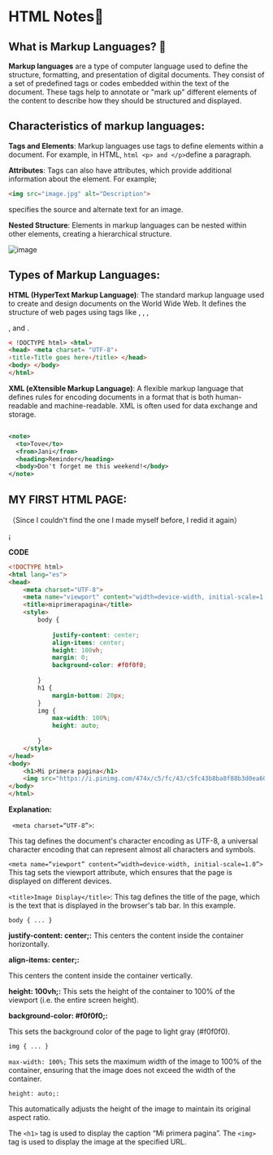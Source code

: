# HTML Notes:rocket: 


## What is Markup Languages? :speech_balloon:
**Markup languages** are a type of computer language used to define the structure, formatting, and presentation of digital documents. They consist of a set of predefined tags or codes embedded within the text of the document. These tags help to annotate or "mark up" different elements of the content to describe how they should be structured and displayed.

**Characteristics of markup languages**:
---

**Tags and Elements**: Markup languages use tags to define elements within a document. For example, in HTML, ```html <p> and </p>```define a paragraph.

**Attributes**: Tags can also have attributes, which provide additional information about the element. For example;
```html
<img src="image.jpg" alt="Description"> 
```
specifies the source and alternate text for an image.

**Nested Structure**: Elements in markup languages can be nested within other elements, creating a hierarchical structure. 

![image](https://github.com/ahong2006/J25-PROGRAMMING/assets/124577520/09f51120-380a-4102-9a54-daa62a2a82fc)

Types of Markup Languages:
---

**HTML (HyperText Markup Language)**: The standard markup language used to create and design documents on the World Wide Web. It defines the structure of web pages using tags like <html>, <head>, <body>, <p>, and <a>.


```html
< !DOCTYPE html> <html>
<head> <meta charset= "UTF-8"›
‹title›Title goes here‹/title> </head>
<body> </body>
</html>
```


**XML (eXtensible Markup Language)**: A flexible markup language that defines rules for encoding documents in a format that is both human-readable and machine-readable. XML is often used for data exchange and storage.

```xml

<note>
  <to>Tove</to>
  <from>Jani</from>
  <heading>Reminder</heading>
  <body>Don't forget me this weekend!</body>
</note>

```

MY FIRST HTML PAGE:
---
（Since I couldn't find the one I made myself before, I redid it again）


¡[](<img width="432" alt="截屏2024-05-25 17 42 38" src="https://github.com/ahong2006/J25-PROGRAMMING/assets/124577520/84ba26ef-b178-47fd-ba31-01e16077c5ef">)

**CODE**
```HTML
<!DOCTYPE html>
<html lang="es">
<head>
    <meta charset="UTF-8">
    <meta name="viewport" content="width=device-width, initial-scale=1.0">
    <title>miprimerapagina</title>
    <style>
        body {
            
            justify-content: center;
            align-items: center;
            height: 100vh;
            margin: 0;
            background-color: #f0f0f0;
            
        }
        h1 {
            margin-bottom: 20px;
        }
        img {
            max-width: 100%;
            height: auto;
           
        }
    </style>
</head>
<body>
    <h1>Mi primera pagina</h1>
    <img src="https://i.pinimg.com/474x/c5/fc/43/c5fc43b8ba8f88b3d0ea602fa6d1c092.jpg" alt="Sample Image">
</body>
</html>
```
**Explanation:**

``` <meta charset=“UTF-8”>```:

This tag defines the document's character encoding as UTF-8, a universal character encoding that can represent almost all characters and symbols.

```<meta name=“viewport” content=“width=device-width, initial-scale=1.0”>```
This tag sets the viewport attribute, which ensures that the page is displayed on different devices.

```<title>Image Display</title>```:
This tag defines the title of the page, which is the text that is displayed in the browser's tab bar. In this example.


```body { ... }```

**justify-content: center;:**
This centers the content inside the container horizontally.

**align-items: center;:**

This centers the content inside the container vertically.

**height: 100vh;:**
This sets the height of the container to 100% of the viewport (i.e. the entire screen height).

**background-color: #f0f0f0;:**

This sets the background color of the page to light gray (#f0f0f0).

```img { ... }```

```max-width: 100%;```
This sets the maximum width of the image to 100% of the container, ensuring that the image does not exceed the width of the container.

```height: auto;:```

This automatically adjusts the height of the image to maintain its original aspect ratio.

The ```<h1>``` tag is used to display the caption “Mi primera pagina”.
The ```<img>``` tag is used to display the image at the specified URL.


